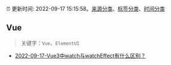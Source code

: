 :alarm_clock: 更新时间: 2022-09-17 15:15:58。[来源分类](../README.md)、[标签分类](../TAGS.md)、[时间分类](../TIMELINE.md)

## Vue


> 关键字：`Vue`、`ElementUI`



- [2022-09-17-Vue3中watch与watchEffect有什么区别？](https://toutiao.io/k/fs2lyqr) 